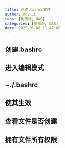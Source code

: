 ```yaml
---
title: 创建.bashrc文件  
author: Roy Li  
tags: [树莓派, NAS]  
categories: [树莓派, NAS]  
date: 2025-06-08 11:47:00
---
```

## 创建.bashrc


## 进入编辑模式


## ~./.bashrc



## 使其生效



## 查看文件是否创建



## 拥有文件所有权限